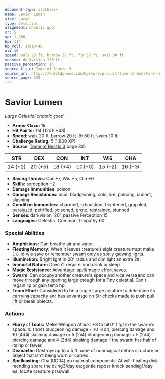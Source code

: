 ```yaml
---
document-type: statblock
name: Savior Lumen
size: Large
type: Celestial
alignment: chaotic good
cr: 5
xp: 1,800
hp: 114
hp_roll: 12d10+48
ac: 15
speed: walk 20 ft. burrow 20 ft. fly 50 ft. swim 30 ft.
senses: darkvision 120 ft. 
passive_perception: 15
source_title: Tome of Beasts 3
source_url: https://koboldpress.com/kpstore/product/tome-of-beasts-3-for-5th-edition/
source_page: 335
---
```


# Savior Lumen

*Large* *Celestial* *chaotic good*

- **Armor Class:** 15
- **Hit Points:** 114 (12d10+48)
- **Speed:** walk 20 ft. burrow 20 ft. fly 50 ft. swim 30 ft.
- **Challenge Rating:** 5 (1,800 XP)
- **Source:** [Tome of Beasts 3](https://koboldpress.com/kpstore/product/tome-of-beasts-3-for-5th-edition/) page 335

| STR | DEX | CON | INT | WIS | CHA |
| --- | --- | --- | --- | --- | --- |
| 14 (+2) | 20 (+5) | 18 (+4) | 10 (+0) | 15 (+2) | 16 (+3) |

- **Saving Throws**: Con +7, Wis +5, Cha +6
- **Skills:** perception +2
- **Damage Immunities:** poison 
- **Damage Resistances:** acid, bludgeoning, cold, fire, piercing, radiant, slashing
- **Condition Immunities:** charmed, exhaustion, frightened, grappled, paralyzed, petrified, poisoned, prone, restrained, stunned
- **Senses:** darkvision 120', passive Perception 15
- **Languages:** Celestial, Common, telepathy 60'

### Special Abilities

- **Amphibious:** Can breathe air and water.
- **Fleeting Memory:** When it leaves creature’s sight creature must make DC 16 Wis save or remember swarm only as softly glowing lights.
- **Illumination:** Bright light in 20' radius and dim light an extra 20'.
- **Immortal Nature:** Doesn't require food drink or sleep
- **Magic Resistance:** Advantage: spell/magic effect saves.
- **Swarm:** Can occupy another creature's space and vice versa and can move through any opening large enough for a Tiny celestial. Can't regain hp or gain temp hp.
- **Team Effort:** Considered to be a single Large creature to determine its carrying capacity and has advantage on Str checks made to push pull lift or break objects.

### Actions

- **Flurry of Tools:** Melee Weapon Attack: +8 to hit 0' 1 tgt in the swarm’s space. 10 (4d4) bludgeoning damage + 10 (4d4) piercing damage and 10 (4d4) slashing damage or 5 (2d4) bludgeoning damage + 5 (2d4) piercing damage and 4 (2d4) slashing damage if the swarm has half of its hp or fewer.
- **Dismantle:** Destroys up to a 5 ft. cube of nonmagical debris structure or object that isn’t being worn or carried.
- **Spellcasting:** Cha (DC 14) no material components: At will: floating disk mending spare the dying3/day ea: gentle repose knock sending1/day ea: locate creature passwall

